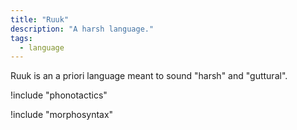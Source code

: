 ```yaml
---
title: "Ruuk"
description: "A harsh language."
tags:
  - language
---
```


Ruuk is an a priori language meant to sound "harsh" and "guttural".

!include "phonotactics"

!include "morphosyntax"
